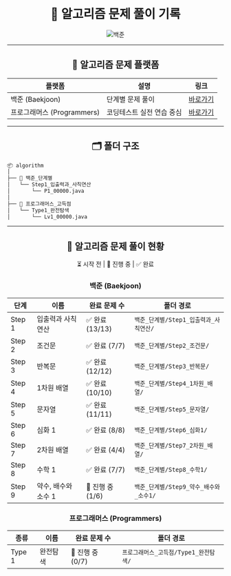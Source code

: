 
<div align="center">
  
# 🧠 알고리즘 문제 풀이 기록
  
![백준](http://mazandi.herokuapp.com/api?handle=2zzimy&theme=warm)
</div>

---



<div align="center">

## 📌 알고리즘 문제 플랫폼

  
| 플랫폼                  | 설명             | 링크                                        |
| -------------------- | -------------- |-------------------------------------------|
| 백준 (Baekjoon)        | 단계별 문제 풀이      | [바로가기](https://www.acmicpc.net/step)      |
| 프로그래머스 (Programmers) | 코딩테스트 실전 연습 중심 | [바로가기](https://school.programmers.co.kr/) |

</div>

---

<div align="center">
  
## 🗂️ 폴더 구조

</div>


```bash
📦 algorithm
│
├── 📁 백준_단계별
│   └── Step1_입출력과_사칙연산
│       └── P1_00000.java
│
├── 📁 프로그래머스_고득점
│   └── Type1_완전탐색
│       └── Lv1_00000.java
```

---

<div align="center">

## 📖 알고리즘 문제 풀이 현황

⏳ 시작 전 | 🔄 진행 중 | ✅ 완료

### 백준 (Baekjoon)


| 단계     | 이름           | 완료 문제 수       | 폴더 경로                     |
|--------|--------------|---------------|---------------------------|
| Step 1 | 입출력과 사칙연산    | ✅ 완료 (13/13)  | `백준_단계별/Step1_입출력과_사칙연산/` |
| Step 2 | 조건문          | ✅ 완료 (7/7)    | `백준_단계별/Step2_조건문/`       |
| Step 3 | 반복문          | ✅ 완료 (12/12)  | `백준_단계별/Step3_반복문/`       |
| Step 4 | 1차원 배열       | ✅ 완료 (10/10)  | `백준_단계별/Step4_1차원_배열/`    |
| Step 5 | 문자열          | ✅ 완료 (11/11)  | `백준_단계별/Step5_문자열/`       |
| Step 6 | 심화 1         | ✅ 완료 (8/8)    | `백준_단계별/Step6_심화1/`       |
| Step 7 | 2차원 배열       | ✅ 완료 (4/4)    | `백준_단계별/Step7_2차원_배열/`    |
| Step 8 | 수학 1         | ✅ 완료 (7/7)    | `백준_단계별/Step8_수학1/`       |
| Step 9 | 약수, 배수와 소수 1 | 🔄 진행 중 (1/6) | `백준_단계별/Step9_약수_배수와_소수1/` |


### 프로그래머스 (Programmers)

| 종류     | 이름   | 완료 문제 수       | 폴더 경로                    |
|--------|------|---------------|--------------------------|
| Type 1 | 완전탐색 | 🔄 진행 중 (0/7) | `프로그래머스_고득점/Type1_완전탐색/` |


</div>
